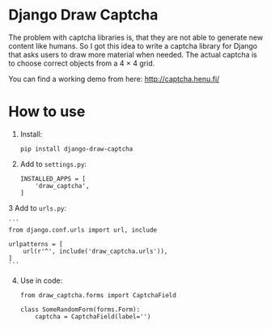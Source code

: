 Django Draw Captcha
===================

The problem with captcha libraries is, that they are not able to generate new
content like humans. So I got this idea to write a captcha library for Django
that asks users to draw more material when needed. The actual captcha is to
choose correct objects from a 4 × 4 grid.

You can find a working demo from here: http://captcha.henu.fi/


How to use
==========

1. Install:

    ```
    pip install django-draw-captcha
    ```

2. Add to `settings.py`:

    ```
    INSTALLED_APPS = [
        'draw_captcha',
    ]
    ```

3 Add to `urls.py`:

    ```
    from django.conf.urls import url, include

    urlpatterns = [
        url(r'^', include('draw_captcha.urls')),
    ]
    ```

4. Use in code:

    ```
    from draw_captcha.forms import CaptchaField

    class SomeRandomForm(forms.Form):
        captcha = CaptchaField(label='')
    ```
